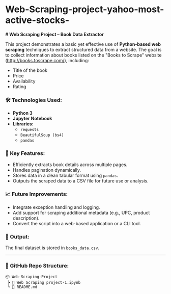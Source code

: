 # Web-Scraping-project-yahoo-most-active-stocks-

**# Web Scraping Project – Book Data Extractor**

This project demonstrates a basic yet effective use of **Python-based web scraping** techniques to extract structured data from a website. The goal is to collect information about books listed on the "Books to Scrape" website (http://books.toscrape.com/), including:

- Title of the book  
- Price  
- Availability  
- Rating

### 🛠️ Technologies Used:
- **Python 3**
- **Jupyter Notebook**
- **Libraries:**
  - `requests`
  - `BeautifulSoup (bs4)`
  - `pandas`

### 📌 Key Features:
- Efficiently extracts book details across multiple pages.
- Handles pagination dynamically.
- Stores data in a clean tabular format using `pandas`.
- Outputs the scraped data to a CSV file for future use or analysis.

### 📈 Future Improvements:
- Integrate exception handling and logging.
- Add support for scraping additional metadata (e.g., UPC, product description).
- Convert the script into a web-based application or a CLI tool.

### 📁 Output:
The final dataset is stored in `books_data.csv`.

---

### 🔗 GitHub Repo Structure:
```
📦 Web-Scraping-Project
 ┣ 📓 Web Scraping project-1.ipynb
 ┗ 📄 README.md
```
